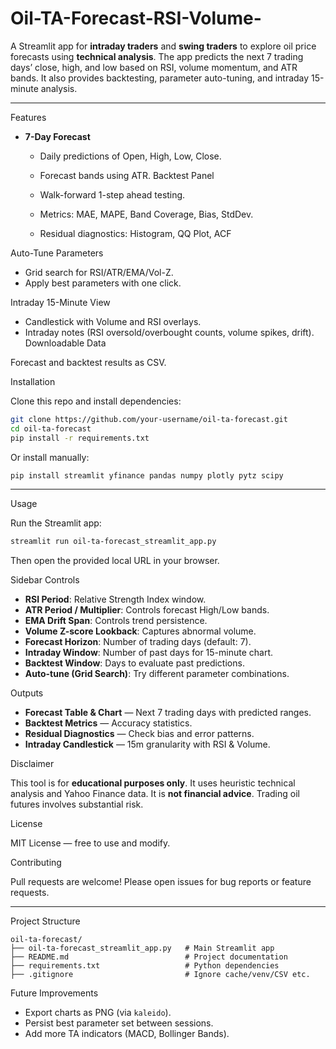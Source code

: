 # Oil-TA-Forecast-RSI-Volume-


A Streamlit app for **intraday traders** and **swing traders** to explore oil price forecasts using **technical analysis**. The app predicts the next 7 trading days’ close, high, and low based on RSI, volume momentum, and ATR bands. It also provides backtesting, parameter auto-tuning, and intraday 15-minute analysis.

---

 Features

* **7-Day Forecast**

  * Daily predictions of Open, High, Low, Close.
  * Forecast bands using ATR.
Backtest Panel

  * Walk-forward 1-step ahead testing.
  * Metrics: MAE, MAPE, Band Coverage, Bias, StdDev.
  * Residual diagnostics: Histogram, QQ Plot, ACF
 
Auto-Tune Parameters

  * Grid search for RSI/ATR/EMA/Vol-Z.
  * Apply best parameters with one click.

Intraday 15-Minute View

  * Candlestick with Volume and RSI overlays.
  * Intraday notes (RSI oversold/overbought counts, volume spikes, drift).
Downloadable Data


 Forecast and backtest results as CSV.



Installation

Clone this repo and install dependencies:

```bash
git clone https://github.com/your-username/oil-ta-forecast.git
cd oil-ta-forecast
pip install -r requirements.txt
```

Or install manually:

```bash
pip install streamlit yfinance pandas numpy plotly pytz scipy
```

---

 Usage

Run the Streamlit app:

```bash
streamlit run oil-ta-forecast_streamlit_app.py
```

Then open the provided local URL in your browser.



Sidebar Controls

* **RSI Period**: Relative Strength Index window.
* **ATR Period / Multiplier**: Controls forecast High/Low bands.
* **EMA Drift Span**: Controls trend persistence.
* **Volume Z-score Lookback**: Captures abnormal volume.
* **Forecast Horizon**: Number of trading days (default: 7).
* **Intraday Window**: Number of past days for 15-minute chart.
* **Backtest Window**: Days to evaluate past predictions.
* **Auto-tune (Grid Search)**: Try different parameter combinations.



 Outputs

* **Forecast Table & Chart** — Next 7 trading days with predicted ranges.
* **Backtest Metrics** — Accuracy statistics.
* **Residual Diagnostics** — Check bias and error patterns.
* **Intraday Candlestick** — 15m granularity with RSI & Volume.

Disclaimer

This tool is for **educational purposes only**. It uses heuristic technical analysis and Yahoo Finance data. It is **not financial advice**. Trading oil futures involves substantial risk.



 License

MIT License — free to use and modify.



Contributing

Pull requests are welcome! Please open issues for bug reports or feature requests.

---

 Project Structure

```
oil-ta-forecast/
├── oil-ta-forecast_streamlit_app.py   # Main Streamlit app
├── README.md                          # Project documentation
├── requirements.txt                   # Python dependencies
├── .gitignore                         # Ignore cache/venv/CSV etc.
```



 Future Improvements

* Export charts as PNG (via `kaleido`).
* Persist best parameter set between sessions.
* Add more TA indicators (MACD, Bollinger Bands).
